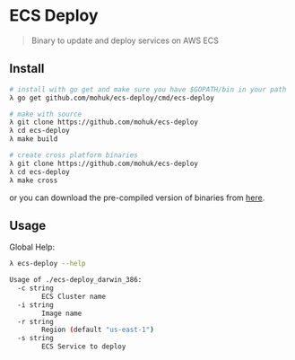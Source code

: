 # ECS Deploy
> Binary to update and deploy services on AWS ECS

## Install
```bash
# install with go get and make sure you have $GOPATH/bin in your path
λ go get github.com/mohuk/ecs-deploy/cmd/ecs-deploy

# make with source
λ git clone https://github.com/mohuk/ecs-deploy
λ cd ecs-deploy
λ make build

# create cross platform binaries
λ git clone https://github.com/mohuk/ecs-deploy
λ cd ecs-deploy
λ make cross
```
or you can download the pre-compiled version of binaries from [here](https://github.com/mohuk/ecs-deploy/releases/tag/0.1.0).

## Usage

Global Help:
```bash
λ ecs-deploy --help

Usage of ./ecs-deploy_darwin_386:
  -c string
    	ECS Cluster name
  -i string
    	Image name
  -r string
    	Region (default "us-east-1")
  -s string
    	ECS Service to deploy
```

